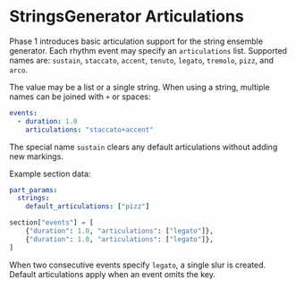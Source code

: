 # StringsGenerator Articulations

Phase 1 introduces basic articulation support for the string ensemble generator.
Each rhythm event may specify an `articulations` list. Supported names are:
`sustain`, `staccato`, `accent`, `tenuto`, `legato`, `tremolo`, `pizz`, and
`arco`.

The value may be a list or a single string. When using a string,
multiple names can be joined with `+` or spaces:

```yaml
events:
  - duration: 1.0
    articulations: "staccato+accent"
```

The special name `sustain` clears any default articulations without adding
new markings.

Example section data:

```yaml
part_params:
  strings:
    default_articulations: ["pizz"]
```

```python
section["events"] = [
    {"duration": 1.0, "articulations": ["legato"]},
    {"duration": 1.0, "articulations": ["legato"]},
]
```

When two consecutive events specify `legato`, a single slur is created.  Default
articulations apply when an event omits the key.
